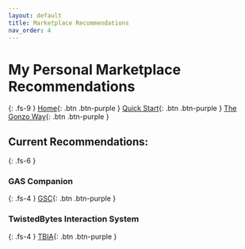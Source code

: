 ```yaml
---
layout: default
title: Marketplace Recommendations
nav_order: 4
---
```

# My Personal Marketplace Recommendations
{: .fs-9 }
[Home](https://madteapartygames.github.io/the-gonzo-docs/){: .btn .btn-purple }
[Quick Start](https://madteapartygames.github.io/the-gonzo-docs/docs/quickstart.html){: .btn .btn-purple }
[The Gonzo Way](https://madteapartygames.github.io/the-gonzo-docs/docs/deepdive.html){: .btn .btn-purple }

## Current Recommendations:
{: .fs-6 }

### GAS Companion
{: .fs-4 }
[GSC](https://www.unrealengine.com/marketplace/en-US/product/gas-companion){: .btn .btn-purple }

### TwistedBytes Interaction System
{: .fs-4 }
[TBIA](https://www.unrealengine.com/marketplace/en-US/product/twistedbytes-interaction-system){: .btn .btn-purple }